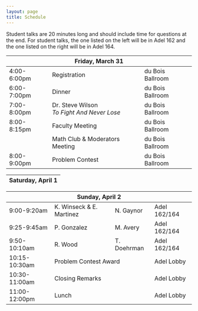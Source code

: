```yaml
---
layout: page
title: Schedule
---
```


Student talks are 20 minutes long and should include time for questions at the end. For student talks, the one listed on the left will be in Adel 162 and the one listed on the right will be in Adel 164.

<table>
<thead>
<tr>
<th colspan="4" style="text-align: center;">Friday, March 31</th>
</tr>
</thead>
<tr>
<td>4:00-6:00pm</td>
<td colspan="2">Registration</td>
<td>du Bois Ballroom</td>
</tr>
<tr>
<td>6:00-7:00pm</td>
<td colspan="2">Dinner</td>
<td>du Bois Ballroom</td>
</tr>
<tr>
<td>7:00-8:00pm</td>
<td colspan="2">Dr. Steve Wilson<br> <i>To Fight And Never Lose</i></td>
<td>du Bois Ballroom</td>
</tr>
<tr>
<!-- <td></td>
<td colspan="3"><i>To Fight And Never Lose</i></td>
</tr>
<tr> -->
<td>8:00-8:15pm</td>
<td colspan="2">Faculty Meeting</td>
<td>du Bois Ballroom</td>
</tr>
<tr>
<td></td>
<td colspan="2">Math Club & Moderators Meeting</td>
<td>du Bois Ballroom</td>
</tr>
<tr>
<td>8:00-9:00pm</td>
<td colspan="2">Problem Contest</td>
<td>du Bois Ballroom</td>
</tr>
</table>

<!-- * -->

<table>
<thead>
<tr>
<th colspan="4" style="text-align: center;">Saturday, April 1</th>
</tr>
</thead>
</table>

<!-- * -->

<!--
\multicolumn{4}{c}{\textbf{Saturday, April 1}}\\
\toprule
9:00-9:20am & E. O'Neel-Judy & H. Grayer & Adel 162/164\\
9:25-9:45am &  B. Carr & R. Orozco & Adel 162/164\\
9:50-10:10am & E. Bidari & D. Badaczewski & Adel 162/164\\
10:10-10:30am & Break & & Snacks in Adel Lobby\\
10:30-10:50am & S. Blahnik & A. Medeck  & Adel 162/164\\
11:00-12:00pm & \multicolumn{2}{l}{Dr. Kathryn Bryant} & Cline Library Auditorium\\
& \multicolumn{3}{l}{\emph{Where Geometry and Topology Collide: The Unsolved (!) Inscribed Square Problem}}\\
12:00-1:30pm & Lunch & & Hot Spot, University Union\\
1:45-2:05pm & B. Hoogstra & M. Gutierrez & Adel 162/164\\
2:10-2:30pm & A. Barrientos & C. Schmitt & Adel 162/164\\
2:35-2:55pm & A. Fortier & P. Weisman & Adel 162/164\\
2:55-3:20pm & Break & & Snacks in Adel Lobby\\
3:20-3:40pm & J. Covington & J. Urcuyo & Adel 162/164\\
4:00-5:00pm & \multicolumn{2}{l}{Dr. Henry Segerman} & Cline Library Auditorium\\
& \multicolumn{2}{l}{\emph{3D Shadows: Casting light on the fourth dimension}} &\\
5:15-6:00pm & Dinner & & Adel Lobby\\
5:00-9:00pm & Problem Contest & & Adel 163\\
6:00-9:00pm & Games \& Movies & & Adel 162/164\\
-->


<table>
<thead>
<tr>
<th colspan="4" style="text-align: center;">Sunday, April 2</th>
</tr>
</thead>
<tr>
<td>9:00-9:20am</td>
<td>K. Winseck & E. Martinez</td>
<td>N. Gaynor</td>
<td>Adel 162/164</td>
</tr>

<tr>
<td>9:25-9:45am</td>
<td>P. Gonzalez</td>
<td>M. Avery</td>
<td>Adel 162/164</td>
</tr>

<tr>
<td>9:50-10:10am</td>
<td>R. Wood</td>
<td>T. Doehrman</td>
<td>Adel 162/164</td>
</tr>

<tr>
<td>10:15-10:30am</td>
<td colspan="2">Problem Contest Award</td>
<td>Adel Lobby</td>
</tr>

<tr>
<td>10:30-11:00am</td>
<td colspan="2">Closing Remarks</td>
<td>Adel Lobby</td>
</tr>

<tr>
<td>11:00-12:00pm</td>
<td colspan="2">Lunch</td>
<td>Adel Lobby</td>
</tr>
</table>
